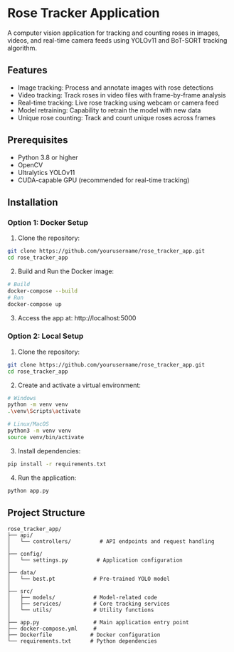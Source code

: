 # Rose Tracker Application

A computer vision application for tracking and counting roses in images, videos, and real-time camera feeds using YOLOv11 and BoT-SORT tracking algorithm.

## Features

- Image tracking: Process and annotate images with rose detections
- Video tracking: Track roses in video files with frame-by-frame analysis
- Real-time tracking: Live rose tracking using webcam or camera feed
- Model retraining: Capability to retrain the model with new data
- Unique rose counting: Track and count unique roses across frames

## Prerequisites

- Python 3.8 or higher
- OpenCV
- Ultralytics YOLOv11
- CUDA-capable GPU (recommended for real-time tracking)

## Installation

### Option 1: Docker Setup

1. Clone the repository:
```bash
git clone https://github.com/yourusername/rose_tracker_app.git
cd rose_tracker_app
```

2. Build and Run the Docker image:
```bash
# Build
docker-compose --build
# Run
docker-compose up
```

3. Access the app at: http://localhost:5000

### Option 2: Local Setup

1. Clone the repository:
```bash
git clone https://github.com/yourusername/rose_tracker_app.git
cd rose_tracker_app
```

2. Create and activate a virtual environment:
```bash
# Windows
python -m venv venv
.\venv\Scripts\activate

# Linux/MacOS
python3 -m venv venv
source venv/bin/activate
```

3. Install dependencies:
```bash
pip install -r requirements.txt
```

4. Run the application:
```bash
python app.py
```

## Project Structure

```
rose_tracker_app/
├── api/
│   └── controllers/         # API endpoints and request handling
│
├── config/
│   └── settings.py         # Application configuration
│
├── data/
│   └── best.pt            # Pre-trained YOLO model
│
├── src/
│   ├── models/            # Model-related code
│   ├── services/          # Core tracking services
│   └── utils/             # Utility functions
│
├── app.py                 # Main application entry point
├── docker-compose.yml     #  
├── Dockerfile            # Docker configuration
└── requirements.txt      # Python dependencies
```

